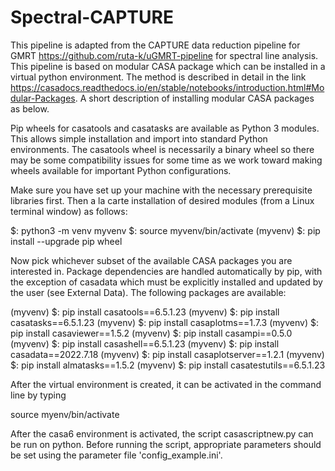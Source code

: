 # Spectral-CAPTURE
This pipeline is adapted from the CAPTURE data reduction pipeline for GMRT https://github.com/ruta-k/uGMRT-pipeline for spectral line analysis.
This pipeline is based on modular CASA package which can be installed in a virtual python environment. 
The method is described in detail in the link https://casadocs.readthedocs.io/en/stable/notebooks/introduction.html#Modular-Packages.
A short description of installing modular CASA packages as below.

Pip wheels for casatools and casatasks are available as Python 3 modules. This allows simple installation and import into standard Python environments. The casatools wheel is necessarily a binary wheel so there may be some compatibility issues for some time as we work toward making wheels available for important Python configurations.

Make sure you have set up your machine with the necessary prerequisite libraries first. Then a la carte installation of desired modules (from a Linux terminal window) as follows:

$: python3 -m venv myvenv
$: source myvenv/bin/activate
(myvenv) $: pip install --upgrade pip wheel

Now pick whichever subset of the available CASA packages you are interested in. Package dependencies are handled automatically by pip, with the exception of casadata which must be explicitly installed and updated by the user (see External Data). The following packages are available:

(myvenv) $: pip install casatools==6.5.1.23
(myvenv) $: pip install casatasks==6.5.1.23
(myvenv) $: pip install casaplotms==1.7.3
(myvenv) $: pip install casaviewer==1.5.2
(myvenv) $: pip install casampi==0.5.0
(myvenv) $: pip install casashell==6.5.1.23
(myvenv) $: pip install casadata==2022.7.18
(myvenv) $: pip install casaplotserver==1.2.1
(myvenv) $: pip install almatasks==1.5.2
(myvenv) $: pip install casatestutils==6.5.1.23


After the virtual environment is created, it can be activated in the command line by typing

source myenv/bin/activate

After the casa6 environment is activated, the script casascriptnew.py can be run on python. Before running the script, appropriate parameters should be set using the parameter file 'config_example.ini'.


